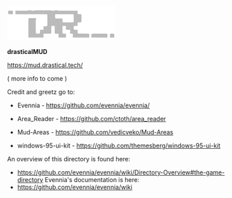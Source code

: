 ![drastical logo](./web/static/website/images/dr.gif)

**drasticalMUD**

https://mud.drastical.tech/

( more info to come )

Credit and greetz go to:
 - Evennia - https://github.com/evennia/evennia/
 
 - Area_Reader - https://github.com/ctoth/area_reader
 
 - Mud-Areas - https://github.com/vedicveko/Mud-Areas
 
 - windows-95-ui-kit - https://github.com/themesberg/windows-95-ui-kit

An overview of this directory is found here:
* https://github.com/evennia/evennia/wiki/Directory-Overview#the-game-directory
Evennia's documentation is here:
* https://github.com/evennia/evennia/wiki